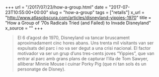 +++
url = "/2017/07/23/how-a-group.html"
date = "2017-07-23T10:55:00+00:00"
slug = "how-a-group"
tags = ["retalls"]
x_url = "http://www.atlasobscura.com/articles/disneyland-yippies-1970"
title = "How a Group of ’70s Radicals Tried (and Failed) to Invade Disneyland"
x_source = ""
+++


> El 6 d’agost de 1970, Disneyland va tancar bruscament aproximadament cinc hores abans. Uns trenta mil visitants van ser expulsats del parc i no va ser degut a una crisi nacional. El factor motivador va ser un grup d’uns tres-cents joves “Yippies”, que van entrar al parc amb grans plans de capturar l’illa de Tom Sawyer, alliberar Minnie Mouse i cuinar Porky Pig (que ni tan sols és un personatge de Disney).
